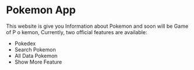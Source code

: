 # Pokemon App

This website is give you Information about Pokemon and soon will be Game of P o kemon,
Currently, two official features are available:

- Pokedex
- Search Pokemon
- All Data Pokemon
- Show More Feature
